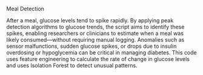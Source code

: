 Meal Detection 

After a meal, glucose levels tend to spike rapidly. By applying peak detection algorithms to glucose trends, the script aims to identify these spikes, enabling researchers or 
clinicians to estimate when a meal was likely consumed—without requiring manual logging. Anomalies such as sensor malfunctions, sudden glucose spikes, or drops due to insulin 
overdosing or hypoglycemia can be critical in managing diabetes. This code uses feature engineering to calculate the rate of change in glucose levels and uses Isolation Forest to 
detect unusual patterns.
